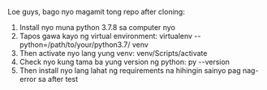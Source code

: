 Loe guys, bago nyo magamit tong repo after cloning:
1. Install nyo muna python 3.7.8 sa computer nyo
2. Tapos gawa kayo ng virtual environment: virtualenv --python=/path/to/your/python3.7/ venv
3. Then activate nyo lang yung venv: venv/Scripts/activate
4. Check nyo kung tama ba yung version ng python: py --version
5. Then install nyo lang lahat ng requirements na hihingin sainyo pag nag-error sa after test
